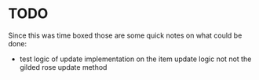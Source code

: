 # TODO

Since this was time boxed those are some quick notes on what could be done:

- test logic of update implementation on the item update logic not not the gilded rose update method
